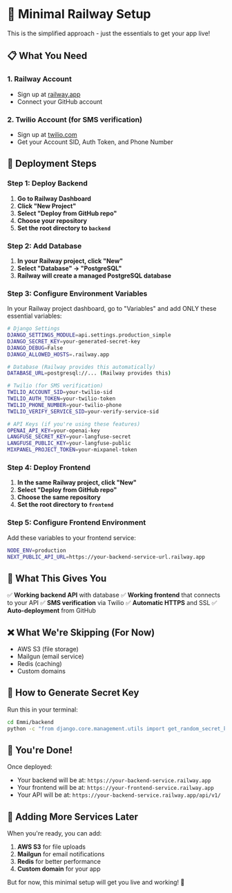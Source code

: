# 🚀 Minimal Railway Setup

This is the simplified approach - just the essentials to get your app live!

## 📋 What You Need

### 1. **Railway Account**
- Sign up at [railway.app](https://railway.app)
- Connect your GitHub account

### 2. **Twilio Account** (for SMS verification)
- Sign up at [twilio.com](https://twilio.com)
- Get your Account SID, Auth Token, and Phone Number

## 🚀 Deployment Steps

### Step 1: Deploy Backend

1. **Go to Railway Dashboard**
2. **Click "New Project"**
3. **Select "Deploy from GitHub repo"**
4. **Choose your repository**
5. **Set the root directory to `backend`**

### Step 2: Add Database

1. **In your Railway project, click "New"**
2. **Select "Database" → "PostgreSQL"**
3. **Railway will create a managed PostgreSQL database**

### Step 3: Configure Environment Variables

In your Railway project dashboard, go to "Variables" and add ONLY these essential variables:

```bash
# Django Settings
DJANGO_SETTINGS_MODULE=api.settings.production_simple
DJANGO_SECRET_KEY=your-generated-secret-key
DJANGO_DEBUG=False
DJANGO_ALLOWED_HOSTS=.railway.app

# Database (Railway provides this automatically)
DATABASE_URL=postgresql://... (Railway provides this)

# Twilio (for SMS verification)
TWILIO_ACCOUNT_SID=your-twilio-sid
TWILIO_AUTH_TOKEN=your-twilio-token
TWILIO_PHONE_NUMBER=your-twilio-phone
TWILIO_VERIFY_SERVICE_SID=your-verify-service-sid

# API Keys (if you're using these features)
OPENAI_API_KEY=your-openai-key
LANGFUSE_SECRET_KEY=your-langfuse-secret
LANGFUSE_PUBLIC_KEY=your-langfuse-public
MIXPANEL_PROJECT_TOKEN=your-mixpanel-token
```

### Step 4: Deploy Frontend

1. **In the same Railway project, click "New"**
2. **Select "Deploy from GitHub repo"**
3. **Choose the same repository**
4. **Set the root directory to `frontend`**

### Step 5: Configure Frontend Environment

Add these variables to your frontend service:

```bash
NODE_ENV=production
NEXT_PUBLIC_API_URL=https://your-backend-service-url.railway.app
```

## 🎯 What This Gives You

✅ **Working backend API** with database
✅ **Working frontend** that connects to your API
✅ **SMS verification** via Twilio
✅ **Automatic HTTPS** and SSL
✅ **Auto-deployment** from GitHub

## ❌ What We're Skipping (For Now)

- AWS S3 (file storage)
- Mailgun (email service)
- Redis (caching)
- Custom domains

## 🔧 How to Generate Secret Key

Run this in your terminal:
```bash
cd Emmi/backend
python -c "from django.core.management.utils import get_random_secret_key; print(get_random_secret_key())"
```

## 🎉 You're Done!

Once deployed:
- Your backend will be at: `https://your-backend-service.railway.app`
- Your frontend will be at: `https://your-frontend-service.railway.app`
- Your API will be at: `https://your-backend-service.railway.app/api/v1/`

## 🔄 Adding More Services Later

When you're ready, you can add:
1. **AWS S3** for file uploads
2. **Mailgun** for email notifications
3. **Redis** for better performance
4. **Custom domain** for your app

But for now, this minimal setup will get you live and working! 🚀 